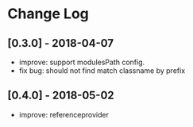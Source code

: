 # Change Log

## [0.3.0] - 2018-04-07
- improve: support modulesPath config.
- fix bug: should not find match classname by prefix

## [0.4.0] - 2018-05-02
- improve: referenceprovider

